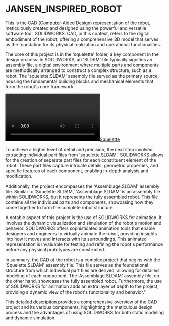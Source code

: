 # JANSEN_INSPIRED_ROBOT
 
This is the CAD (Computer-Aided Design) representation of the robot, meticulously created and designed using the powerful and versatile software tool, SOLIDWORKS. CAD, in this context, refers to the digital embodiment of the robot, offering a comprehensive 3D model that serves as the foundation for its physical realization and operational functionalities.

The core of this project is in the 'squelette' folder, a key component in the design process. In SOLIDWORKS, an 'SLDAM' file typically signifies an assembly file, a digital environment where multiple parts and components are methodically arranged to construct a complex structure, such as a robot. The 'squelette.SLDAM' assembly file served as the primary source, housing the fundamental building blocks and mechanical elements that form the robot's core framework.

[![Squelette](images/squelette.mp4)](images/squelette.mp4)

To achieve a higher level of detail and precision, the next step involved extracting individual part files from 'squelette.SLDAM.' SOLIDWORKS allows for the creation of separate part files for each constituent element of the robot. These part files capture intricate details, geometric properties, and specific features of each component, enabling in-depth analysis and modification.

Additionally, the project encompasses the 'Assemblage.SLDAM' assembly file. Similar to 'Squelette.SLDAM,' 'Assemblage.SLDAM' is an assembly file within SOLIDWORKS, but it represents the fully assembled robot. This file contains all the individual parts and components, showcasing how they come together to form the complete robot structure.

A notable aspect of this project is the use of SOLIDWORKS for animation. It involves the dynamic visualization and simulation of the robot's motion and behavior. SOLIDWORKS offers sophisticated animation tools that enable designers and engineers to virtually animate the robot, providing insights into how it moves and interacts with its surroundings. This animated representation is invaluable for testing and refining the robot's performance before any physical prototypes are constructed.

In summary, the CAD of the robot is a complex project that begins with the 'Squelette.SLDAM' assembly file. This file serves as the foundational structure from which individual part files are derived, allowing for detailed modeling of each component. The 'Assemblage.SLDAM' assembly file, on the other hand, showcases the fully assembled robot. Furthermore, the use of SOLIDWORKS for animation adds an extra layer of depth to the project, providing a dynamic view of the robot's functionality and behavior."

This detailed description provides a comprehensive overview of the CAD project and its various components, highlighting the meticulous design process and the advantages of using SOLIDWORKS for both static modeling and dynamic simulation.

